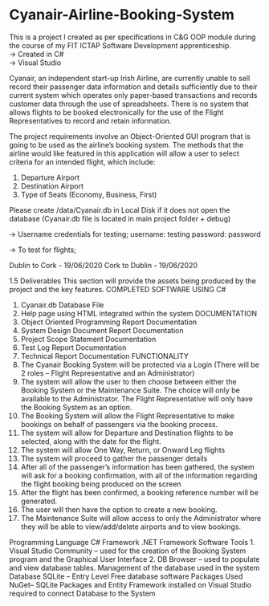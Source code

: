 # Cyanair-Airline-Booking-System
 This is a project I created as per specifications in C&amp;G OOP module during the course of my FIT ICTAP Software Development apprenticeship.  
 -> Created in C#  
 -> Visual Studio  
 
 
 
 Cyanair, an independent start-up Irish Airline, are currently unable to sell record their passenger data information and details sufficiently due to their current system which operates only paper-based transactions and records customer data through the use of spreadsheets. There is no system that allows flights to be booked electronically for the use of the Flight Representatives to record and retain information. 

The project requirements involve an Object-Oriented GUI program that is going to be used as the airline’s booking system. The methods that the airline would like featured in this application will allow a user to select criteria for an intended flight, which include:
1.	Departure Airport
2.	Destination Airport
3.	Type of Seats (Economy, Business, First)




Please create /data/Cyanair.db in Local Disk if it does not open the database (Cyanair.db file is located in main project folder + debug)

-> Username credentials for testing; username: testing password: password

-> To test for flights;

Dublin to Cork - 19/06/2020 Cork to Dublin - 19/06/2020



1.5	Deliverables 
This section will provide the assets being produced by the project and the key features.
COMPLETED SOFTWARE USING C# 
1.	Cyanair.db Database File
2.	Help page using HTML integrated within the system 
DOCUMENTATION
3.	Object Oriented Programming Report Documentation
4.	System Design Document Report Documentation
5.	Project Scope Statement Documentation
6.	Test Log Report Documentation
7.	Technical Report Documentation
FUNCTIONALITY
1.	The Cyanair Booking System will be protected via a Login (There will be 2 roles – Flight Representative and an Administrator)
2.	The system will allow the user to then choose between either the Booking System or the Maintenance Suite. The choice will only be available to the Administrator. The Flight Representative will only have the Booking System as an option.
3.	The Booking System will allow the Flight Representative to make bookings on behalf of passengers via the booking process.
4.	The system will allow for Departure and Destination flights to be selected, along with the date for the flight.
5.	The system will allow One Way, Return, or Onward Leg flights
6.	The system will proceed to gather the passenger details
7.	After all of the passenger’s information has been gathered, the system will ask for a booking confirmation, with all of the information regarding the flight booking being produced on the screen
8.	After the flight has been confirmed, a booking reference number will be generated. 
9.	The user will then have the option to create a new booking.
10.	The Maintenance Suite will allow access to only the Administrator where they will be able to view/add/delete airports and to view bookings.


Programming Language	C#
Framework	.NET Framework
Software Tools	1.	Visual Studio Community – used for the creation of the Booking System program and the Graphical User Interface
2.	DB Browser – used to populate and view database tables. Management of the database used in the system
Database	SQLite – Entry Level Free database software
Packages Used	NuGet– SQLite Packages and Entity Framework installed on Visual Studio required to connect Database to the System

